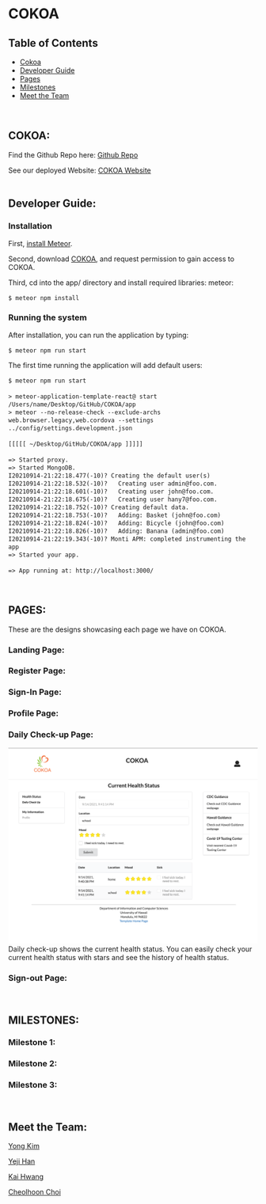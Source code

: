 # COKOA

## Table of Contents

* [Cokoa](#cokoa)
* [Developer Guide](#developer-guide)
* [Pages](#pages)
* [Milestones](#milestones)
* [Meet the Team](#meet-the-team)
<br />

## COKOA:

Find the Github Repo here: [Github Repo](https://github.com/ICS491-Team-08/COKOA) <br />

See our deployed Website: [COKOA Website](https://cokoa.meteorapp.com/#/) <br />
<br />

## Developer Guide: 

### Installation

First, [install Meteor](https://www.meteor.com/install).

Second, download [COKOA](https://github.com/ICS491-Team-08/COKOA.github.io), and request permission to gain access to COKOA. 

Third, cd into the app/ directory and install required libraries: meteor:

```
$ meteor npm install
```

### Running the system

After installation, you can run the application by typing:

```
$ meteor npm run start
```
The first time running the application will add default users: 

```
$ meteor npm run start

> meteor-application-template-react@ start /Users/name/Desktop/GitHub/COKOA/app
> meteor --no-release-check --exclude-archs web.browser.legacy,web.cordova --settings ../config/settings.development.json

[[[[[ ~/Desktop/GitHub/COKOA/app ]]]]]        

=> Started proxy.                             
=> Started MongoDB.                           
I20210914-21:22:18.477(-10)? Creating the default user(s)
I20210914-21:22:18.532(-10)?   Creating user admin@foo.com.
I20210914-21:22:18.601(-10)?   Creating user john@foo.com.
I20210914-21:22:18.675(-10)?   Creating user hany7@foo.com.
I20210914-21:22:18.752(-10)? Creating default data.
I20210914-21:22:18.753(-10)?   Adding: Basket (john@foo.com)
I20210914-21:22:18.824(-10)?   Adding: Bicycle (john@foo.com)
I20210914-21:22:18.826(-10)?   Adding: Banana (admin@foo.com)
I20210914-21:22:19.343(-10)? Monti APM: completed instrumenting the app
=> Started your app.

=> App running at: http://localhost:3000/
```
<br />

## PAGES:
These are the designs showcasing each page we have on COKOA.

### Landing Page:

### Register Page:

### Sign-In Page:

### Profile Page:

### Daily Check-up Page: 
<img src="images/daily.png">
Daily check-up shows the current health status. 
You can easily check your current health status with stars and see the history of health status.<br />

### Sign-out Page:

<br />

## MILESTONES:

### Milestone 1:


### Milestone 2:


### Milestone 3:

<br />

## Meet the Team:

[Yong Kim](https://yongkim93.github.io) <br />

[Yeji Han](https://yejihan92.github.io) <br />

[Kai Hwang](https://hwangwooj.github.io) <br />

[Cheolhoon Choi](https://cheolhoon.github.io) <br />


